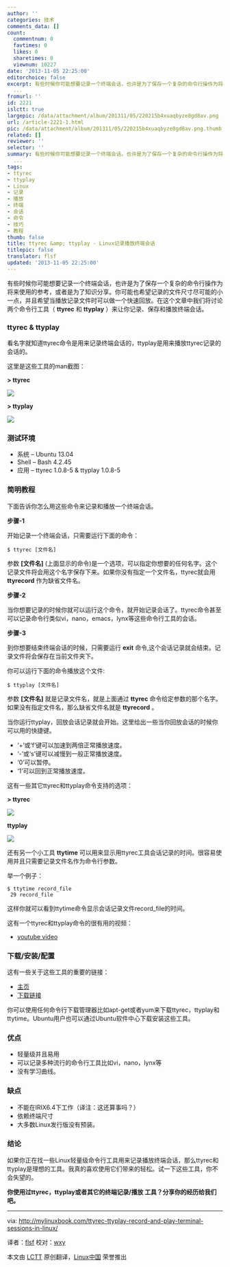 ```yaml
---
author: ''
categories: 技术
comments_data: []
count:
  commentnum: 0
  favtimes: 0
  likes: 0
  sharetimes: 0
  viewnum: 10227
date: '2013-11-05 22:25:00'
editorchoice: false
excerpt: 有些时候你可能想要记录一个终端会话，也许是为了保存一个复杂的命令行操作为将来使用的参考，或者是为了知识分享。你可能也希望记录的文件尺寸尽可能的小一点，并且希望当播放记录文件时可以做一个快速回放。在这个
  ...
fromurl: ''
id: 2221
islctt: true
largepic: /data/attachment/album/201311/05/220215b4xuaqbyze8gd8av.png
url: /article-2221-1.html
pic: /data/attachment/album/201311/05/220215b4xuaqbyze8gd8av.png.thumb.jpg
related: []
reviewer: ''
selector: ''
summary: 有些时候你可能想要记录一个终端会话，也许是为了保存一个复杂的命令行操作为将来使用的参考，或者是为了知识分享。你可能也希望记录的文件尺寸尽可能的小一点，并且希望当播放记录文件时可以做一个快速回放。在这个
  ...
tags:
- ttyrec
- ttyplay
- Linux
- 记录
- 播放
- 终端
- 会话
- 命令
- 技巧
- 教程
thumb: false
title: ttyrec &amp; ttyplay - Linux记录播放终端会话
titlepic: false
translator: flsf
updated: '2013-11-05 22:25:00'
---
```


有些时候你可能想要记录一个终端会话，也许是为了保存一个复杂的命令行操作为将来使用的参考，或者是为了知识分享。你可能也希望记录的文件尺寸尽可能的小一点，并且希望当播放记录文件时可以做一个快速回放。在这个文章中我们将讨论两个命令行工具（ **ttyrec** 和 **ttyplay** ）来让你记录、保存和播放终端会话。


### ttyrec & ttyplay


看名字就知道ttyrec命令是用来记录终端会话的，ttyplay是用来播放ttyrec记录的会话的。


这里是这些工具的man截图：


**> ttyrec**


![](/data/attachment/album/201311/05/220215b4xuaqbyze8gd8av.png)


**> ttyplay**


![](/data/attachment/album/201311/05/2202175v11evss14d49jpq.png)


### 测试环境


* 系统 – Ubuntu 13.04
* Shell – Bash 4.2.45
* 应用 – ttyrec 1.0.8-5 & ttyplay 1.0.8-5


### 简明教程


下面告诉你怎么用这些命令来记录和播放一个终端会话。


**步骤-1**


开始记录一个终端会话，只需要运行下面的命令：



```
$ ttyrec [文件名] 
```

参数 **[文件名]** (上面显示的命令)是一个选项，可以指定你想要的任何名字。这个记录文件将会用这个名字保存下来。如果你没有指定一个文件名，ttyrec就会用 **ttyrecord** 作为缺省文件名。


**步骤-2**


当你想要记录的时候你就可以运行这个命令，就开始记录会话了。ttyrec命令甚至可以记录命令行类似vi，nano，emacs，lynx等这些命令行工具的会话。


**步骤-3**


到你想要结束终端会话的时候，只需要运行 **exit** 命令,这个会话记录就会结束。记录文件将会保存在当前文件夹下。


你可以运行下面的命令播放这个文件:



```
$ ttyplay [文件名] 
```

参数 **[文件名]** 就是记录文件名，就是上面通过 **ttyrec** 命令给定参数的那个名字。如果没有指定文件名，那么缺省文件名就是 **ttyrecord** 。


当你运行ttyplay，回放会话记录就会开始。这里给出一些当你回放会话的时候你可以用的快捷键。


* ‘+’或‘f’键可以加速到两倍正常播放速度。
* ‘-’或‘s’键可以减慢到一般正常播放速度。
* ‘0’可以暂停。
* ‘1’可以回到正常播放速度。


这有一些其它ttyrec和ttyplay命令支持的选项：


**> ttyrec**


![](/data/attachment/album/201311/05/220219d18o8xhd8ciihvxh.png)


**ttyplay**


![](/data/attachment/album/201311/05/220220dnclmjvsxcddflud.png)


还有另一个小工具 **ttytime** 可以用来显示用ttyrec工具会话记录的时间。很容易使用并且只需要记录文件名作为命令行参数。


举一个例子：



```
$ ttytime record_file
 29 record_file 
```

这样你就可以看到ttytime命令显示会话记录文件record\_file的时间。


这有一个ttyrec和ttyplay命令的很有用的视频：


* [youtube video](http://www.youtube.com/embed/7znzFsc0P8M?version=3&rel=1&fs=1&showsearch=0&showinfo=1&iv_load_policy=1&wmode=transparent)


### 下载/安装/配置


这有一些关于这些工具的重要的链接：


* [主页](http://0xcc.net/ttyrec/)
* [下载链接](http://0xcc.net/ttyrec/)


你可以使用任何命令行下载管理器比如apt-get或者yum来下载ttyrec，ttyplay和ttytime。Ubuntu用户也可以通过Ubuntu软件中心下载安装这些工具。


### 优点


* 轻量级并且易用
* 可以记录多种流行的命令行工具比如vi，nano，lynx等
* 没有学习曲线。


### 缺点


* 不能在IRIX6.4下工作（译注：这还算事吗？）
* 依赖终端尺寸
* 大多数Linux发行版没有预装。


### 结论


如果你正在找一些Linux轻量级命令行工具用来记录播放终端会话，那么ttyrec和ttyplay是理想的工具。我真的喜欢使用它们带来的轻松。试一下这些工具，你不会失望的。


**你使用过ttyrec，ttyplay或者其它的终端记录/播放 工具？分享你的经历给我们吧。**




---


via: <http://mylinuxbook.com/ttyrec-ttyplay-record-and-play-terminal-sessions-in-linux/>


译者：[flsf](https://github.com/flsf) 校对：[wxy](https://github.com/wxy)


本文由 [LCTT](https://github.com/LCTT/TranslateProject) 原创翻译，[Linux中国](http://linux.cn/) 荣誉推出